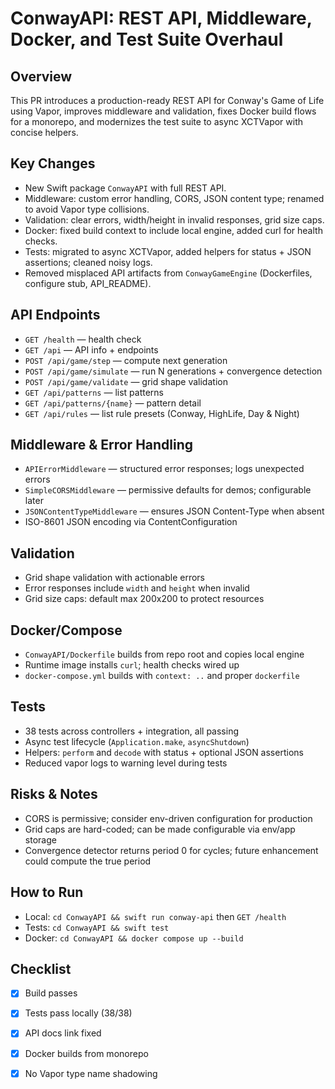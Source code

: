 # ConwayAPI: REST API, Middleware, Docker, and Test Suite Overhaul

## Overview
This PR introduces a production-ready REST API for Conway's Game of Life using Vapor, improves middleware and validation, fixes Docker build flows for a monorepo, and modernizes the test suite to async XCTVapor with concise helpers.

## Key Changes
- New Swift package `ConwayAPI` with full REST API.
- Middleware: custom error handling, CORS, JSON content type; renamed to avoid Vapor type collisions.
- Validation: clear errors, width/height in invalid responses, grid size caps.
- Docker: fixed build context to include local engine, added curl for health checks.
- Tests: migrated to async XCTVapor, added helpers for status + JSON assertions; cleaned noisy logs.
- Removed misplaced API artifacts from `ConwayGameEngine` (Dockerfiles, configure stub, API_README).

## API Endpoints
- `GET /health` — health check
- `GET /api` — API info + endpoints
- `POST /api/game/step` — compute next generation
- `POST /api/game/simulate` — run N generations + convergence detection
- `POST /api/game/validate` — grid shape validation
- `GET /api/patterns` — list patterns
- `GET /api/patterns/{name}` — pattern detail
- `GET /api/rules` — list rule presets (Conway, HighLife, Day & Night)

## Middleware & Error Handling
- `APIErrorMiddleware` — structured error responses; logs unexpected errors
- `SimpleCORSMiddleware` — permissive defaults for demos; configurable later
- `JSONContentTypeMiddleware` — ensures JSON Content-Type when absent
- ISO-8601 JSON encoding via ContentConfiguration

## Validation
- Grid shape validation with actionable errors
- Error responses include `width` and `height` when invalid
- Grid size caps: default max 200x200 to protect resources

## Docker/Compose
- `ConwayAPI/Dockerfile` builds from repo root and copies local engine
- Runtime image installs `curl`; health checks wired up
- `docker-compose.yml` builds with `context: ..` and proper `dockerfile`

## Tests
- 38 tests across controllers + integration, all passing
- Async test lifecycle (`Application.make`, `asyncShutdown`)
- Helpers: `perform` and `decode` with status + optional JSON assertions
- Reduced vapor logs to warning level during tests

## Risks & Notes
- CORS is permissive; consider env-driven configuration for production
- Grid caps are hard-coded; can be made configurable via env/app storage
- Convergence detector returns period 0 for cycles; future enhancement could compute the true period

## How to Run
- Local: `cd ConwayAPI && swift run conway-api` then `GET /health`
- Tests: `cd ConwayAPI && swift test`
- Docker: `cd ConwayAPI && docker compose up --build`

## Checklist
- [x] Build passes
- [x] Tests pass locally (38/38)
- [x] API docs link fixed
- [x] Docker builds from monorepo
- [x] No Vapor type name shadowing


